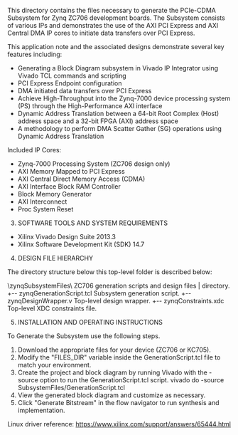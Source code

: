 
This directory contains the files necessary to generate the PCIe-CDMA 
Subsystem for Zynq ZC706 development boards. The 
Subsystem consists of various IPs and demonstrates the use of the AXI PCI
Express and AXI Central DMA IP cores to initiate data transfers over
PCI Express.

This application note and the associated designs demonstrate several key
features including:
  - Generating a Block Diagram subsystem in Vivado IP Integrator using 
    Vivado TCL commands and scripting
  - PCI Express Endpoint configuration
  - DMA initiated data transfers over PCI Express
  - Achieve High-Throughput into the Zynq-7000 device processing system 
    (PS) through the High-Performance AXI interface
  - Dynamic Address Translation between a 64-bit Root Complex (Host) 
    address space and a 32-bit FPGA (AXI) address space
  - A methodology to perform DMA Scatter Gather (SG) operations using 
    Dynamic Address Translation

Included IP Cores:
  - Zynq-7000 Processing System (ZC706 design only)
  - AXI Memory Mapped to PCI Express
  - AXI Central Direct Memory Access (CDMA)
  - AXI Interface Block RAM Controller
  - Block Memory Generator
  - AXI Interconnect
  - Proc System Reset


3. SOFTWARE TOOLS AND SYSTEM REQUIREMENTS

* Xilinx Vivado Design Suite 2013.3
* Xilinx Software Development Kit (SDK) 14.7


4. DESIGN FILE HIERARCHY

The directory structure below this top-level folder is described 
below:

\zynqSubsystemFiles\             ZC706 generation scripts and design files
 |                               directory.
 +-- zynqGenerationScript.tcl    Subsystem generation script.
 +-- zynqDesignWrapper.v         Top-level design wrapper.
 +-- zynqConstraints.xdc         Top-level XDC constraints file. 


5. INSTALLATION AND OPERATING INSTRUCTIONS 

To Generate the Subsystem use the following steps.
  1) Download the appropriate files for your device (ZC706 or KC705).
  2) Modify the "FILES_DIR" variable inside the <Device>GenerationScript.tcl
      file to match your environment.
  3) Create the project and block diagram by running Vivado with the -source 
      option to run the <Device>GenerationScript.tcl script.
          vivado do -source <Device>SubsystemFiles/<Device>GenerationScript.tcl
  4) View the generated block diagram and customize as necessary.
  5) Click "Generate Bitstream" in the flow navigator to run synthesis and
      implementation.

Linux driver reference: https://www.xilinx.com/support/answers/65444.html
